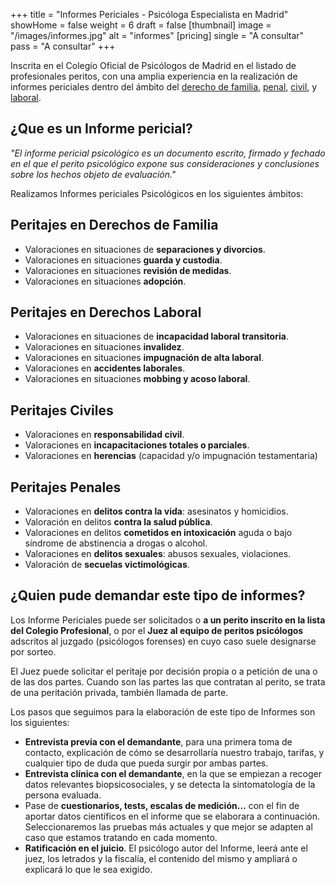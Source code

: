 +++
title = "Informes Periciales - Psicóloga Especialista en Madrid"
showHome = false
weight = 6
draft = false
[thumbnail]
image = "/images/informes.jpg"
alt = "informes"
[pricing]
single = "A consultar"
pass = "A consultar"
+++

Inscrita en el Colegío Oficial de Psicólogos de Madrid en el listado de profesionales peritos, con una amplia experiencia en la realización de informes periciales dentro del ámbito del [derecho de familia](http://ampsicologia.es/informes-forenses-periciales-psicologicos/#familia), [penal](http://ampsicologia.es/informes-forenses-periciales-psicologicos/#penal), [civil](http://ampsicologia.es/informes-forenses-periciales-psicologicos/#civil), y [laboral](http://ampsicologia.es/informes-forenses-periciales-psicologicos/#laboral).

## ¿Que es un Informe pericial?

*"El informe pericial psicológico  es un documento escrito, firmado y fechado en el que el perito psicológico expone sus consideraciones y conclusiones sobre los hechos objeto de evaluación."*

Realizamos  Informes periciales Psicológicos en los siguientes ámbitos:

## Peritajes en Derechos de Familia

- Valoraciones en situaciones de **separaciones y divorcios**.
- Valoraciones en situaciones **guarda y custodia**.
- Valoraciones en situaciones **revisión de medidas**.
- Valoraciones en situaciones **adopción**.

## Peritajes en Derechos Laboral

- Valoraciones en situaciones de **incapacidad laboral transitoria**.
- Valoraciones en situaciones **invalidez**.
- Valoraciones en situaciones **impugnación de alta laboral**.
- Valoraciones en **accidentes laborales**.
- Valoraciones en situaciones **mobbing y acoso laboral**.

## Peritajes Civiles

- Valoraciones en **responsabilidad civil**.
- Valoraciones en **incapacitaciones totales o parciales**.
- Valoraciones en **herencias** (capacidad y/o impugnación testamentaria)

## Peritajes Penales

- Valoraciones en **delitos contra la vida**: asesinatos y homicidios.
- Valoración en delitos **contra la salud pública**.
- Valoraciones en delitos **cometidos en intoxicación** aguda o bajo síndrome de abstinencia a drogas o alcohol.
- Valoraciones en **delitos sexuales**: abusos sexuales, violaciones.
- Valoración de **secuelas victimológicas**.

## ¿Quien pude demandar este tipo de informes?

Los Informe Periciales puede ser solicitados o **a un perito inscrito en la lista del Colegio Profesional**, o por el **Juez al equipo de peritos psicólogos** adscritos al juzgado (psicólogos forenses) en cuyo caso suele designarse por sorteo.

El Juez puede solicitar el peritaje por decisión propia o a petición de una o de las dos partes. Cuando son las partes las que contratan al perito, se trata de  una peritación privada, también llamada de parte. 

Los pasos que seguimos para la elaboración de este tipo de Informes son los siguientes:

- **Entrevista previa con el demandante**, para una primera toma de contacto, explicación de cómo se desarrollaría nuestro trabajo, tarifas, y cualquier tipo de duda que pueda surgir por ambas partes.
- **Entrevista clínica con el demandante**, en la que se empiezan a recoger datos relevantes biopsicosociales, y se detecta la sintomatología de la persona evaluada.
- Pase de **cuestionarios, tests, escalas de medición…** con el fin de aportar datos científicos en el informe que se elaborara a continuación. Seleccionaremos las pruebas más actuales y que mejor se adapten al caso que estamos tratando en cada momento.
- **Ratificación en el juicio**. El psicólogo autor del Informe, leerá ante el juez, los letrados y la fiscalía, el contenido del mismo y ampliará o explicará lo que le sea exigido.